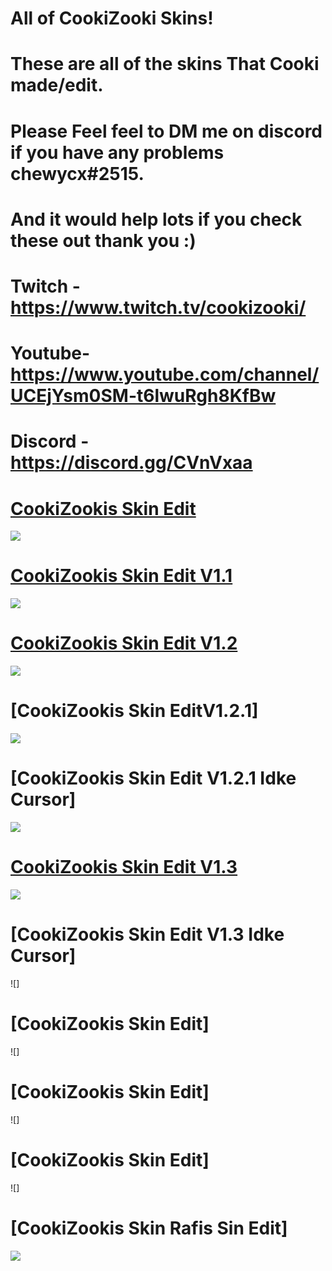 # All of CookiZooki Skins!
# These are all of the skins That Cooki made/edit.
# Please Feel feel to DM me on discord if you have any problems chewycx#2515.
# And it would help lots if you check these out thank you :)
# Twitch - https://www.twitch.tv/cookizooki/
# Youtube- https://www.youtube.com/channel/UCEjYsm0SM-t6lwuRgh8KfBw
# Discord - https://discord.gg/CVnVxaa

# [CookiZookis Skin Edit](https://www.dropbox.com/s/d0b84ohdfce8mrd/CookiZooki%27s%20Skin%20Edit.osk?dl=0)
  ![](https://media.discordapp.net/attachments/746970713293848619/771954550571532288/screenshot016.jpg?width=1204&height=677)

# [CookiZookis Skin Edit V1.1](https://www.dropbox.com/s/rq1r7xsm8dh37px/CookiZooki%27s%20Skin%20Edit%20v1.1.osk?dl=0)
  ![](file:///C:/Users/elutt_4qb4n88/AppData/Local/osu!/Screenshots/screenshot028.jpg)

# [CookiZookis Skin Edit V1.2](https://www.dropbox.com/s/348a99nciiw9x2u/CookiZooki%27s%20Skin%20Edit%20v1.2.osk?dl=0)
  ![](https://cdn.discordapp.com/attachments/746970713293848619/771959777969438731/screenshot017.jpg)

# [CookiZookis Skin EditV1.2.1]
  ![](file:///C:/Users/elutt_4qb4n88/AppData/Local/osu!/Screenshots/screenshot026.jpg)
  
# [CookiZookis Skin Edit V1.2.1 Idke Cursor]
  ![](https://cdn.discordapp.com/attachments/746970713293848619/771959768763727892/screenshot018.jpg)
 
# [CookiZookis Skin Edit V1.3](https://www.dropbox.com/s/zmjt6smv8u51lwn/CookiZooki%27s%20Skin%20Edit%20v1.3.osk?dl=0)
  ![](file:///C:/Users/elutt_4qb4n88/AppData/Local/osu!/Screenshots/screenshot036.jpg)

# [CookiZookis Skin Edit V1.3 Idke Cursor]
  ![]
# [CookiZookis Skin Edit]
  ![]
# [CookiZookis Skin Edit]
  ![]
# [CookiZookis Skin Edit]
  ![]
# [CookiZookis Skin Rafis Sin Edit]
  ![](https://cdn.discordapp.com/attachments/746970713293848619/771959740489662464/screenshot022.jpg)

